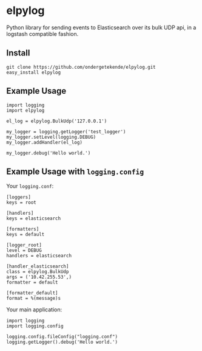 elpylog 
=======
Python library for sending events to Elasticsearch over its bulk UDP api, in a logstash compatible fashion.


Install
-------
```
git clone https://github.com/ondergetekende/elpylog.git
easy_install elpylog
```

Example Usage
-------------

```
import logging
import elpylog

el_log = elpylog.BulkUdp('127.0.0.1')

my_logger = logging.getLogger('test_logger')
my_logger.setLevel(logging.DEBUG)
my_logger.addHandler(el_log)

my_logger.debug('Hello world.')
```

Example Usage with `logging.config`
-----------------------------------
Your `logging.conf`:
```
[loggers]
keys = root

[handlers]
keys = elasticsearch

[formatters]
keys = default

[logger_root]
level = DEBUG
handlers = elasticsearch

[handler_elasticsearch]
class = elpylog.BulkUdp
args = ('10.42.255.53',)
formatter = default

[formatter_default]
format = %(message)s
```


Your main application:
```
import logging
import logging.config

logging.config.fileConfig("logging.conf")
logging.getLogger().debug('Hello world.')
```

